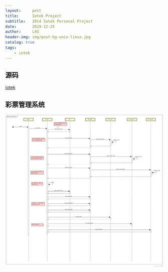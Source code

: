 ```yaml
---
layout:     post
title:      Iotek Project
subtitle:   2014 Iotek Personal Project
date:       2019-12-25
author:     LXG
header-img: img/post-bg-unix-linux.jpg
catalog: true
tags:
    - iotek
---
```


## 源码

[iotek](https://github.com/lixiaogang03/iotek)

## 彩票管理系统

![ticket_system](/images/iotek/ticket_system.png)
